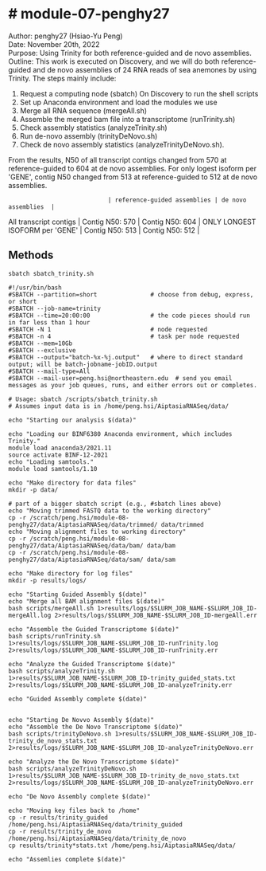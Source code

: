 # # module-07-penghy27  
Author: penghy27 (Hsiao-Yu Peng)  
Date: November 20th, 2022  
Purpose: Using Trinity for both reference-guided and de novo assemblies.  
Outline: This work is executed on Discovery, and we will do both reference-guided and de novo assemblies of 24 RNA reads of sea anemones by using Trinity. The steps mainly include:   
1. Request a computing node (sbatch) On Discovery to run the shell scripts
2. Set up Anaconda environment and load the modules we use 
3. Merge all RNA sequence (mergeAll.sh)  
4. Assemble the merged bam file into a transcriptome (runTrinity.sh) 
5. Check assembly statistics (analyzeTrinity.sh)
6. Run de-novo assembly (trinityDeNovo.sh) 
7. Check de novo assembly statistics (analyzeTrinityDeNovo.sh).  

From the results, N50 of all transcript contigs changed from 570 at reference-guided to 604 at de novo assemblies. For only logest isoform per 'GENE',
contig N50 changed from 513 at reference-guided to 512 at de novo assemblies.  

					  			| reference-guided assemblies | de novo assemblies  |
All transcript contigs			| Contig N50: 570			  |  Contig N50: 604    |
ONLY LONGEST ISOFORM per 'GENE' |  Contig N50: 513			  |  Contig N50: 512    |


## Methods
```
sbatch sbatch_trinity.sh
```

```
#!/usr/bin/bash
#SBATCH --partition=short				# choose from debug, express, or short
#SBATCH --job-name=trinity			
#SBATCH --time=20:00:00					# the code pieces should run in far less than 1 hour
#SBATCH -N 1							# node requested
#SBATCH -n 4							# task per node requested
#SBATCH --mem=10Gb
#SBATCH --exclusive
#SBATCH --output="batch-%x-%j.output"	# where to direct standard output; will be batch-jobname-jobID.output
#SBATCH --mail-type=All
#SBATCH --mail-user=peng.hsi@northeastern.edu  # send you email messages as your job queues, runs, and either errors out or completes.

# Usage: sbatch /scripts/sbatch_trinity.sh
# Assumes input data is in /home/peng.hsi/AiptasiaRNASeq/data/ 

echo "Starting our analysis $(data)"

echo "Loading our BINF6380 Anaconda environment, which includes Trinity."
module load anaconda3/2021.11
source activate BINF-12-2021
echo "Loading samtools."
module load samtools/1.10

echo "Make directory for data files"
mkdir -p data/

# part of a bigger sbatch script (e.g., #sbatch lines above)
echo "Moving trimmed FASTQ data to the working directory"
cp -r /scratch/peng.hsi/module-08-penghy27/data/AiptasiaRNASeq/data/trimmed/ data/trimmed
echo "Moving alignment files to working directory"
cp -r /scratch/peng.hsi/module-08-penghy27/data/AiptasiaRNASeq/data/bam/ data/bam
cp -r /scratch/peng.hsi/module-08-penghy27/data/AiptasiaRNASeq/data/sam/ data/sam

echo "Make directory for log files"
mkdir -p results/logs/

echo "Starting Guided Assembly $(date)"
echo "Merge all BAM alignment files $(date)"
bash scripts/mergeAll.sh 1>results/logs/$SLURM_JOB_NAME-$SLURM_JOB_ID-mergeAll.log 2>results/logs/$SLURM_JOB_NAME-$SLURM_JOB_ID-mergeAll.err

echo "Assemble the Guided Transcriptome $(date)"
bash scripts/runTrinity.sh 1>results/logs/$SLURM_JOB_NAME-$SLURM_JOB_ID-runTrinity.log 2>results/logs/$SLURM_JOB_NAME-$SLURM_JOB_ID-runTrinity.err

echo "Analyze the Guided Transcriptome $(date)"
bash scripts/analyzeTrinity.sh 1>results/$SLURM_JOB_NAME-$SLURM_JOB_ID-trinity_guided_stats.txt 2>results/logs/$SLURM_JOB_NAME-$SLURM_JOB_ID-analyzeTrinity.err

echo "Guided Assembly complete $(date)"


echo "Starting De Novvo Assembly $(date)"
echo "Assemble the De Novo Transcriptome $(date)"
bash scripts/trinityDeNovo.sh 1>results/$SLURM_JOB_NAME-$SLURM_JOB_ID-trinity_de_novo_stats.txt 2>results/logs/$SLURM_JOB_NAME-$SLURM_JOB_ID-analyzeTrinityDeNovo.err

echo "Analyze the De Novo Transcriptome $(date)"
bash scripts/analyzeTrinityDeNovo.sh 1>results/$SLURM_JOB_NAME-$SLURM_JOB_ID-trinity_de_novo_stats.txt 2>results/logs/$SLURM_JOB_NAME-$SLURM_JOB_ID-analyzeTrinityDeNovo.err

echo "De Novo Assembly complete $(date)"

echo "Moving key files back to /home"
cp -r results/trinity_guided /home/peng.hsi/AiptasiaRNASeq/data/trinity_guided
cp -r results/trinity_de_novo /home/peng.hsi/AiptasiaRNASeq/data/trinity_de_novo
cp results/trinity*stats.txt /home/peng.hsi/AiptasiaRNASeq/data/

echo "Assemlies complete $(date)"
```